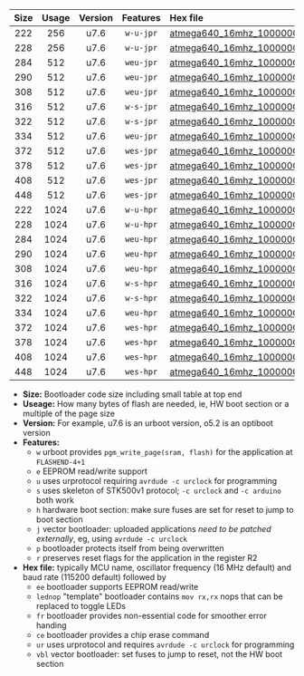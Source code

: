 |Size|Usage|Version|Features|Hex file|
|:-:|:-:|:-:|:-:|:--|
|222|256|u7.6|`w-u-jpr`|[atmega640_16mhz_1000000bps_ur_vbl.hex](https://raw.githubusercontent.com/stefanrueger/urboot/main//atmega640_16mhz_1000000bps_ur_vbl.hex)|
|228|256|u7.6|`w-u-jpr`|[atmega640_16mhz_1000000bps_lednop_ur_vbl.hex](https://raw.githubusercontent.com/stefanrueger/urboot/main//atmega640_16mhz_1000000bps_lednop_ur_vbl.hex)|
|284|512|u7.6|`weu-jpr`|[atmega640_16mhz_1000000bps_ee_ur_vbl.hex](https://raw.githubusercontent.com/stefanrueger/urboot/main//atmega640_16mhz_1000000bps_ee_ur_vbl.hex)|
|290|512|u7.6|`weu-jpr`|[atmega640_16mhz_1000000bps_ee_lednop_ur_vbl.hex](https://raw.githubusercontent.com/stefanrueger/urboot/main//atmega640_16mhz_1000000bps_ee_lednop_ur_vbl.hex)|
|308|512|u7.6|`weu-jpr`|[atmega640_16mhz_1000000bps_ee_lednop_fr_ur_vbl.hex](https://raw.githubusercontent.com/stefanrueger/urboot/main//atmega640_16mhz_1000000bps_ee_lednop_fr_ur_vbl.hex)|
|316|512|u7.6|`w-s-jpr`|[atmega640_16mhz_1000000bps_vbl.hex](https://raw.githubusercontent.com/stefanrueger/urboot/main//atmega640_16mhz_1000000bps_vbl.hex)|
|322|512|u7.6|`w-s-jpr`|[atmega640_16mhz_1000000bps_lednop_vbl.hex](https://raw.githubusercontent.com/stefanrueger/urboot/main//atmega640_16mhz_1000000bps_lednop_vbl.hex)|
|334|512|u7.6|`weu-jpr`|[atmega640_16mhz_1000000bps_ee_lednop_fr_ce_ur_vbl.hex](https://raw.githubusercontent.com/stefanrueger/urboot/main//atmega640_16mhz_1000000bps_ee_lednop_fr_ce_ur_vbl.hex)|
|372|512|u7.6|`wes-jpr`|[atmega640_16mhz_1000000bps_ee_vbl.hex](https://raw.githubusercontent.com/stefanrueger/urboot/main//atmega640_16mhz_1000000bps_ee_vbl.hex)|
|378|512|u7.6|`wes-jpr`|[atmega640_16mhz_1000000bps_ee_lednop_vbl.hex](https://raw.githubusercontent.com/stefanrueger/urboot/main//atmega640_16mhz_1000000bps_ee_lednop_vbl.hex)|
|408|512|u7.6|`wes-jpr`|[atmega640_16mhz_1000000bps_ee_lednop_fr_vbl.hex](https://raw.githubusercontent.com/stefanrueger/urboot/main//atmega640_16mhz_1000000bps_ee_lednop_fr_vbl.hex)|
|448|512|u7.6|`wes-jpr`|[atmega640_16mhz_1000000bps_ee_lednop_fr_ce_vbl.hex](https://raw.githubusercontent.com/stefanrueger/urboot/main//atmega640_16mhz_1000000bps_ee_lednop_fr_ce_vbl.hex)|
|222|1024|u7.6|`w-u-hpr`|[atmega640_16mhz_1000000bps_ur.hex](https://raw.githubusercontent.com/stefanrueger/urboot/main//atmega640_16mhz_1000000bps_ur.hex)|
|228|1024|u7.6|`w-u-hpr`|[atmega640_16mhz_1000000bps_lednop_ur.hex](https://raw.githubusercontent.com/stefanrueger/urboot/main//atmega640_16mhz_1000000bps_lednop_ur.hex)|
|284|1024|u7.6|`weu-hpr`|[atmega640_16mhz_1000000bps_ee_ur.hex](https://raw.githubusercontent.com/stefanrueger/urboot/main//atmega640_16mhz_1000000bps_ee_ur.hex)|
|290|1024|u7.6|`weu-hpr`|[atmega640_16mhz_1000000bps_ee_lednop_ur.hex](https://raw.githubusercontent.com/stefanrueger/urboot/main//atmega640_16mhz_1000000bps_ee_lednop_ur.hex)|
|308|1024|u7.6|`weu-hpr`|[atmega640_16mhz_1000000bps_ee_lednop_fr_ur.hex](https://raw.githubusercontent.com/stefanrueger/urboot/main//atmega640_16mhz_1000000bps_ee_lednop_fr_ur.hex)|
|316|1024|u7.6|`w-s-hpr`|[atmega640_16mhz_1000000bps.hex](https://raw.githubusercontent.com/stefanrueger/urboot/main//atmega640_16mhz_1000000bps.hex)|
|322|1024|u7.6|`w-s-hpr`|[atmega640_16mhz_1000000bps_lednop.hex](https://raw.githubusercontent.com/stefanrueger/urboot/main//atmega640_16mhz_1000000bps_lednop.hex)|
|334|1024|u7.6|`weu-hpr`|[atmega640_16mhz_1000000bps_ee_lednop_fr_ce_ur.hex](https://raw.githubusercontent.com/stefanrueger/urboot/main//atmega640_16mhz_1000000bps_ee_lednop_fr_ce_ur.hex)|
|372|1024|u7.6|`wes-hpr`|[atmega640_16mhz_1000000bps_ee.hex](https://raw.githubusercontent.com/stefanrueger/urboot/main//atmega640_16mhz_1000000bps_ee.hex)|
|378|1024|u7.6|`wes-hpr`|[atmega640_16mhz_1000000bps_ee_lednop.hex](https://raw.githubusercontent.com/stefanrueger/urboot/main//atmega640_16mhz_1000000bps_ee_lednop.hex)|
|408|1024|u7.6|`wes-hpr`|[atmega640_16mhz_1000000bps_ee_lednop_fr.hex](https://raw.githubusercontent.com/stefanrueger/urboot/main//atmega640_16mhz_1000000bps_ee_lednop_fr.hex)|
|448|1024|u7.6|`wes-hpr`|[atmega640_16mhz_1000000bps_ee_lednop_fr_ce.hex](https://raw.githubusercontent.com/stefanrueger/urboot/main//atmega640_16mhz_1000000bps_ee_lednop_fr_ce.hex)|

- **Size:** Bootloader code size including small table at top end
- **Useage:** How many bytes of flash are needed, ie, HW boot section or a multiple of the page size
- **Version:** For example, u7.6 is an urboot version, o5.2 is an optiboot version
- **Features:**
  + `w` urboot provides `pgm_write_page(sram, flash)` for the application at `FLASHEND-4+1`
  + `e` EEPROM read/write support
  + `u` uses urprotocol requiring `avrdude -c urclock` for programming
  + `s` uses skeleton of STK500v1 protocol; `-c urclock` and `-c arduino` both work
  + `h` hardware boot section: make sure fuses are set for reset to jump to boot section
  + `j` vector bootloader: uploaded applications *need to be patched externally*, eg, using `avrdude -c urclock`
  + `p` bootloader protects itself from being overwritten
  + `r` preserves reset flags for the application in the register R2
- **Hex file:** typically MCU name, oscillator frequency (16 MHz default) and baud rate (115200 default) followed by
  + `ee` bootloader supports EEPROM read/write
  + `lednop` "template" bootloader contains `mov rx,rx` nops that can be replaced to toggle LEDs
  + `fr` bootloader provides non-essential code for smoother error handing
  + `ce` bootloader provides a chip erase command
  + `ur` uses urprotocol and requires `avrdude -c urclock` for programming
  + `vbl` vector bootloader: set fuses to jump to reset, not the HW boot section
